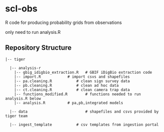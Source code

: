 # scl-obs
R code for producing probability grids from observations

only need to run analysis.R

## Repository Structure

	|-- tiger  
	
	  |-- analysis-r     	   
		|-- gbig_idigbio_extraction.R   # GBIF iDigBio extraction code
		|-- import.R   			# import csvs and shapefiles
		|-- pa.cleaning.R   		# clean sign survey data
		|-- pb.cleaning.R   		# clean ad hoc data
		|-- ct.cleaning.R   		# clean camera trap data
		|-- functions_modified.R        # functions needed to run analysis.R below
		|-- analysis.R   		# pa,pb,integrated models
		
	  |-- data                      	# shapefiles and csvs provided by tiger team
	  
	  |-- ingest_template			# csv templates from ingestion portal
